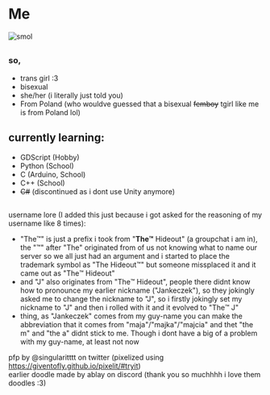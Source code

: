 # Me

![smol](https://github.com/slodkipiesio/slodkipiesio/assets/95749943/a0565c75-417e-4fed-a35b-03d36d05b7d6)
##
### so,

- trans girl :3
- bisexual
- she/her (i literally just told you)
- From Poland (who wouldve guessed that a bisexual ~~femboy~~ tgirl like me is from Poland lol)


## currently learning:
- GDScript (Hobby)
- Python (School)
- C (Arduino, School)
- C++ (School)
- ~~C#~~ (discontinued as i dont use Unity anymore)

##

username lore (I added this just because i got asked for the reasoning of my username like 8 times): 
- "The™️" is just a prefix i took from "**The™️** Hideout" (a groupchat i am in),
the "™️" after "The" originated from of us not knowing what to name our server so we all just had an argument
and i started to place the trademark symbol as "The Hideout™️" but someone missplaced it and it came out as "The™️ Hideout"
- and "J" also originates from "The™️ Hideout", people there didnt know how to pronounce my earlier nickname ("Jankeczek"), so they jokingly asked me to change the nickname to "J",
so i firstly jokingly set my nickname to "J" and then i rolled with it and it evolved to "The™️ J"
- thing, as "Jankeczek" comes from my guy-name you can make the abbreviation that it comes from "maja"/"majka"/"majcia" and thet "the m" and "the a" didnt stick to me. Though i dont have a big of a problem with my guy-name, at least not now


pfp by @singularitttt on twitter (pixelized using https://giventofly.github.io/pixelit/#tryit)  
earlier doodle made by ablay on discord (thank you so muchhhh i love them doodles :3)

##
